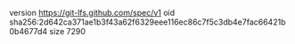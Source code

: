 version https://git-lfs.github.com/spec/v1
oid sha256:2d642ca371ae1b3f43a62f6329eee116ec86c7f5c3db4e7fac66421b0b4677d4
size 7290
